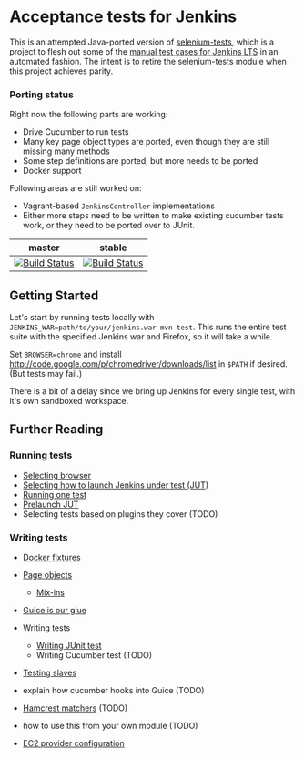 # Acceptance tests for Jenkins

This is an attempted Java-ported version of [selenium-tests](https://github.com/jenkinsci/selenium-tests),
which is a project to flesh out some of the [manual test cases for Jenkins
LTS](https://wiki.jenkins-ci.org/display/JENKINS/LTS+RC+Testing) in
an automated fashion. The intent is to retire the selenium-tests module when this project achieves
parity.

### Porting status
Right now the following parts are working:

 * Drive Cucumber to run tests
 * Many key page object types are ported, even though they are still missing many methods
 * Some step definitions are ported, but more needs to be ported
 * Docker support

Following areas are still worked on:

 * Vagrant-based `JenkinsController` implementations
 * Either more steps need to be written to make existing cucumber tests work,
   or they need to be ported over to JUnit.

master | stable
------ | ------
[![Build Status](https://jenkins.ci.cloudbees.com/buildStatus/icon?job=core/acceptance-test-harness)](https://jenkins.ci.cloudbees.com/job/core/job/acceptance-test-harness/) | [![Build Status](https://jenkins.ci.cloudbees.com/buildStatus/icon?job=core/acceptance-test-harness-stable)](https://jenkins.ci.cloudbees.com/job/core/job/acceptance-test-harness-stable/)

## Getting Started

Let's start by running tests locally with `JENKINS_WAR=path/to/your/jenkins.war mvn test`.
This runs the entire test suite with the specified Jenkins war and Firefox, so it will take a while.

Set `BROWSER=chrome` and install http://code.google.com/p/chromedriver/downloads/list in `$PATH` if desired. (But tests may fail.)

There is a bit of a delay since we bring up Jenkins for every single test, with
it's own sandboxed workspace.

## Further Reading

### Running tests

* [Selecting browser](docs/BROWSER.md)
* [Selecting how to launch Jenkins under test (JUT)](docs/CONTROLLER.md)
* [Running one test](docs/SINGLE-TEST.md)
* [Prelaunch JUT](docs/PRELAUNCH.md)
* Selecting tests based on plugins they cover (TODO)

### Writing tests
* [Docker fixtures](docs/FIXTURES.md)
* [Page objects](docs/PAGE-OBJECTS.md)
    * [Mix-ins](docs/MIXIN.md)
* [Guice is our glue](docs/GUICE.md)
* Writing tests
    * [Writing JUnit test](docs/JUNIT.md)
    * Writing Cucumber test (TODO)
* [Testing slaves](docs/SLAVE.md)
* explain how cucumber hooks into Guice (TODO)
* [Hamcrest matchers](docs/MATCHERS.md) (TODO)
* how to use this from your own module (TODO)

* [EC2 provider configuration](docs/EC2-CONFIG.md)
